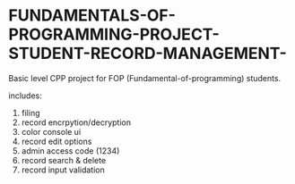 # FUNDAMENTALS-OF-PROGRAMMING-PROJECT-STUDENT-RECORD-MANAGEMENT-
Basic level CPP project for FOP (Fundamental-of-programming) students.

includes:
1) filing
2) record encrpytion/decryption
3) color console ui
4) record edit options
5) admin access code (1234)
6) record search & delete
7) record input validation

